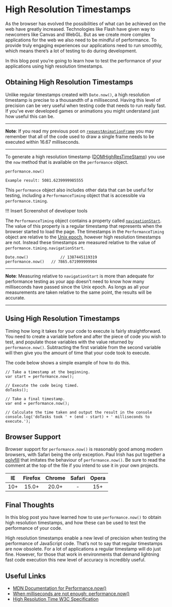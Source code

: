 # High Resolution Timestamps

As the browser has evolved the possibilities of what can be achieved on the web have greatly increased. Technologies like Flash have given way to newcomers like Canvas and WebGL. But as we create more complex applications for the web we also need to be mindful of performance. To provide truly engaging experiences our applications need to run smoothly, which means there’s a lot of testing to do during development.

In this blog post you’re going to learn how to test the performance of your applications using high resolution timestamps.

## Obtaining High Resolution Timestamps

Unlike regular timestamps created with `Date.now()`, a high resolution timestamp is precise to a thousandth of a millisecond. Having this level of precision can be very useful when testing code that needs to run really fast. If you’ve ever developed games or animations you might understand just how useful this can be.

***

**Note**: If you read my previous post on [`requestAnimationFrame`](http://blog.teamtreehouse.com/efficient-animations-with-requestanimationframe) you may remember that all of the code used to draw a single frame needs to be executed within 16.67 milliseconds.

***

To generate a high resolution timestamp ([DOMHighResTimeStamp](https://developer.mozilla.org/en-US/docs/Web/API/DOMHighResTimeStamp)) you use the `now` method that is available on the `performance` object.

```
performance.now()

Example result: 5081.6239999985555
```

This `performance` object also includes other data that can be useful for testing, including a `PerformanceTiming` object that is accessible via `performance.timing`.

!!! Insert Screenshot of developer tools

The `PerformanceTiming` object contains a property called [`navigationStart`](https://developer.mozilla.org/en-US/docs/Web/API/PerformanceTiming.navigationStart). The value of this property is a regular timestamp that represents when the browser started to load the page. The timestamps in the `PerformanceTiming` object are relative to the [Unix epoch](http://en.wikipedia.org/wiki/Unix_time), however high resolution timestamps are not. Instead these timestamps are measured relative to the value of `performance.timing.navigationStart`.

```
Date.now()				// 1387445119319
performance.now()	// 7865.671999999904
```

***

**Note**: Measuring relative to `navigationStart` is more than adequate for performance testing as your app doesn’t need to know how many milliseconds have passed since the Unix epoch. As longs as all your measurements are taken relative to the same point, the results will be accurate.

***

## Using High Resolution Timestamps

Timing how long it takes for your code to execute is fairly straightforward. You need to create a variable before and after the piece of code you wish to test, and populate those variables with the value returned by `performance.now()`. Subtracting the first variable from the second variable will then give you the amount of time that your code took to execute.

The code below shows a simple example of how to do this.

```
// Take a timestamp at the beginning.
var start = performance.now();

// Execute the code being timed.
doTasks();

// Take a final timestamp.
var end = performance.now();

// Calculate the time taken and output the result in the console
console.log('doTasks took ' + (end - start) + ' milliseconds to execute.');
```

## Browser Support

Browser support for `performance.now()` is reasonably good among modern browsers, with Safari being the only exception. Paul Irish has put together a [polyfill](https://gist.github.com/paulirish/5438650) that imitates the behaviour of `performance.now()`. Be sure to read the comment at the top of the file if you intend to use it in your own projects.

| IE  | Firefox | Chrome | Safari | Opera |
| :-: | :-----: | :----: | :----: | :---: |
| 10+  | 15.0+    | 20.0+   | -   | 15+  |


## Final Thoughts

In this blog post you have learned how to use `performance.now()` to obtain high resolution timestamps, and how these can be used to test the performance of your code.

High resolution timestamps enable a new level of precision when testing the performance of JavaScript code. That’s not to say that regular timestamps are now obsolete. For a lot of applications a regular timestamp will do just fine. However,
for those that work in environments that demand lightning fast code execution this new level of accuracy is incredibly useful.

## Useful Links

* [MDN Documentation for Performance.now()](https://developer.mozilla.org/en-US/docs/Web/API/Performance.now())
* [When milliseconds are not enough: performance.now()](http://updates.html5rocks.com/2012/08/When-milliseconds-are-not-enough-performance-now)
* [High Resolution Time W3C Specification](https://dvcs.w3.org/hg/webperf/raw-file/tip/specs/HighResolutionTime/Overview.html#sec-DOMHighResTimeStamp)
